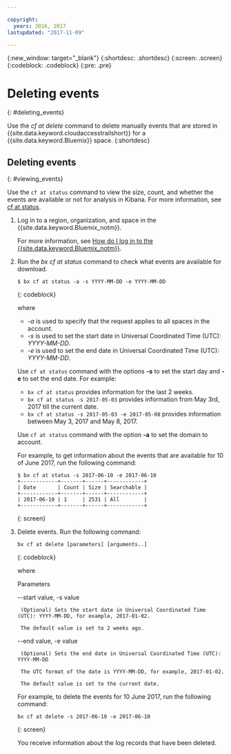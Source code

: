 ```yaml
---

copyright:
  years: 2016, 2017
lastupdated: "2017-11-09"

---
```


{:new_window: target="_blank"}
{:shortdesc: .shortdesc}
{:screen: .screen}
{:codeblock: .codeblock}
{:pre: .pre}

# Deleting events
{: #deleting_events}

Use the *cf at delete* command to delete manually events that are stored in {{site.data.keyword.cloudaccesstrailshort}} for a {{site.data.keyword.Bluemix}} space.
{:shortdesc}

## Deleting events
{: #viewing_events}

Use the `cf at status` command to view the size, count, and whether the events are available or not for analysis in Kibana. For more information, see [cf at status](/docs/services/cloud-activity-tracker/cli/at_cli.html#status).

1. Log in to a region, organization, and space in the {{site.data.keyword.Bluemix_notm}}. 

    For more information, see [How do I log in to the {{site.data.keyword.Bluemix_notm}}](/docs/services/cloud-activity-tracker/qa/cli_qa.html#login).

2. Run the *bx cf at status* command to check what events are available for download.

    ```
    $ bx cf at status -a -s YYYY-MM-DD -e YYYY-MM-DD 
    ```
    {: codeblock}
    
    where
    
    * *-a* is used to specify that the request applies to all spaces in the account.
    * *-s* is used to set the start date in Universal Coordinated Time (UTC): *YYYY-MM-DD*.
    * *-e* is used to set the end date in Universal Coordinated Time (UTC): *YYYY-MM-DD*.
    	
	Use `cf at status` command with the options **-s** to set the start day and **-e** to set the end date. For example:

    * `bx cf at status` provides information for the last 2 weeks.
    * `bx cf at status -s 2017-05-03` provides information from May 3rd, 2017 till the current date.
    * `bx cf at status -s 2017-05-03 -e 2017-05-08` provides information between May 3, 2017 and May 8, 2017. 
 
    Use `cf at status` command with the option **-a** to set the domain to account.
	
    For example, to get information about the events that are available for 10 of June 2017, run the following command:
    
    ```
    $ bx cf at status -s 2017-06-10 -e 2017-06-10
    +------------+-------+------+------------+
    | Date       | Count | Size | Searchable |
    +------------+-------+------+------------+
    | 2017-06-10 | 1     | 2531 | All        |
    +------------+-------+------+------------+
    ```
    {: screen}
	
3. Delete events. Run the following command:

    ```
	bx cf at delete [parameters] [arguments..]
	```
	{: codeblock}

    where 	

    Parameters

    --start value, -s value
        
		(Optional) Sets the start date in Universal Coordinated Time (UTC): YYYY-MM-DD, for example, 2017-01-02.
    
	    The default value is set to 2 weeks ago. 
		
    --end value, -e value
	
        (Optional) Sets the end date in Universal Coordinated Time (UTC): YYYY-MM-DD
		
        The UTC format of the date is YYYY-MM-DD, for example, 2017-01-02.
		
        The default value is set to the current date. 

    For example, to delete the events for 10 June 2017, run the following command:

	```
	bx cf at delete -s 2017-06-10 -e 2017-06-10
	```
	{: screen}

    You receive information about the log records that have been deleted.







